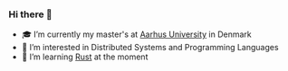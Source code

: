 ### Hi there 👋
- 🎓 I’m currently my master's at [Aarhus University](https://international.au.dk/) in Denmark
- 🎯 I’m interested in Distributed Systems and Programming Languages
- 🦀 I’m learning [Rust](https://www.rust-lang.org/) at the moment
